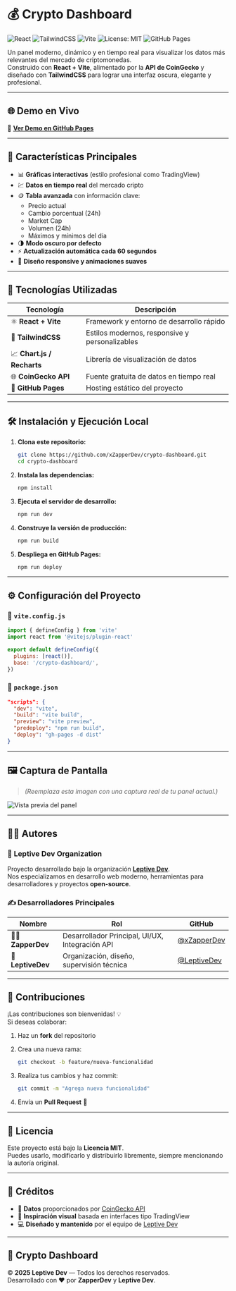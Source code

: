 # 💰 Crypto Dashboard

![React](https://img.shields.io/badge/React-20232A?style=for-the-badge&logo=react&logoColor=61DAFB)
![TailwindCSS](https://img.shields.io/badge/TailwindCSS-0F172A?style=for-the-badge&logo=tailwindcss&logoColor=38BDF8)
![Vite](https://img.shields.io/badge/Vite-646CFF?style=for-the-badge&logo=vite&logoColor=FFD62E)
![License: MIT](https://img.shields.io/badge/License-MIT-yellow.svg?style=for-the-badge)
![GitHub Pages](https://img.shields.io/badge/Deployed-GitHub_Pages-181717?style=for-the-badge&logo=github)

Un panel moderno, dinámico y en tiempo real para visualizar los datos más relevantes del mercado de criptomonedas.  
Construido con **React + Vite**, alimentado por la **API de CoinGecko** y diseñado con **TailwindCSS** para lograr una interfaz oscura, elegante y profesional.

---

## 🌐 Demo en Vivo

🔗 **[Ver Demo en GitHub Pages](https://xzapperdev.github.io/crypto-dashboard)**

---

## 🧠 Características Principales

- 📊 **Gráficas interactivas** (estilo profesional como TradingView)
- 💹 **Datos en tiempo real** del mercado cripto
- 🪙 **Tabla avanzada** con información clave:
  - Precio actual  
  - Cambio porcentual (24h)  
  - Market Cap  
  - Volumen (24h)  
  - Máximos y mínimos del día
- 🌗 **Modo oscuro por defecto**
- ⚡ **Actualización automática cada 60 segundos**
- 💎 **Diseño responsive y animaciones suaves**

---

## 🧰 Tecnologías Utilizadas

| Tecnología | Descripción |
|-------------|-------------|
| ⚛️ **React + Vite** | Framework y entorno de desarrollo rápido |
| 🎨 **TailwindCSS** | Estilos modernos, responsive y personalizables |
| 📈 **Chart.js / Recharts** | Librería de visualización de datos |
| 🌐 **CoinGecko API** | Fuente gratuita de datos en tiempo real |
| 🚀 **GitHub Pages** | Hosting estático del proyecto |

---

## 🛠️ Instalación y Ejecución Local

1. **Clona este repositorio:**

   ```bash
   git clone https://github.com/xZapperDev/crypto-dashboard.git
   cd crypto-dashboard
   ```

2. **Instala las dependencias:**

   ```bash
   npm install
   ```

3. **Ejecuta el servidor de desarrollo:**

   ```bash
   npm run dev
   ```

4. **Construye la versión de producción:**

   ```bash
   npm run build
   ```

5. **Despliega en GitHub Pages:**

   ```bash
   npm run deploy
   ```

---

## ⚙️ Configuración del Proyecto

### 📄 `vite.config.js`

```js
import { defineConfig } from 'vite'
import react from '@vitejs/plugin-react'

export default defineConfig({
  plugins: [react()],
  base: '/crypto-dashboard/',
})
```

### 📄 `package.json`

```json
"scripts": {
  "dev": "vite",
  "build": "vite build",
  "preview": "vite preview",
  "predeploy": "npm run build",
  "deploy": "gh-pages -d dist"
}
```

---

## 🖼️ Captura de Pantalla

> *(Reemplaza esta imagen con una captura real de tu panel actual.)*

![Vista previa del panel](https://raw.githubusercontent.com/xZapperDev/crypto-dashboard/main/public/preview.png)

---

## 👨‍💻 Autores

### 🧩 **Leptive Dev Organization**

Proyecto desarrollado bajo la organización **[Leptive Dev](https://github.com/LeptiveDev)**.  
Nos especializamos en desarrollo web moderno, herramientas para desarrolladores y proyectos **open-source**.

### ✍️ Desarrolladores Principales

| Nombre | Rol | GitHub |
|---------|-----|--------|
| 🧑‍🚀 **ZapperDev** | Desarrollador Principal, UI/UX, Integración API | [@xZapperDev](https://github.com/xZapperDev) |
| 🧠 **LeptiveDev** | Organización, diseño, supervisión técnica | [@LeptiveDev](https://github.com/LeptiveDev) |

---

## 🤝 Contribuciones

¡Las contribuciones son bienvenidas! 💡  
Si deseas colaborar:

1. Haz un **fork** del repositorio  
2. Crea una nueva rama:  

   ```bash
   git checkout -b feature/nueva-funcionalidad
   ```

3. Realiza tus cambios y haz commit:  

   ```bash
   git commit -m "Agrega nueva funcionalidad"
   ```

4. Envía un **Pull Request** 🚀

---

## 📜 Licencia

Este proyecto está bajo la **Licencia MIT**.  
Puedes usarlo, modificarlo y distribuirlo libremente, siempre mencionando la autoría original.

---

## 💼 Créditos

- 📡 **Datos** proporcionados por [CoinGecko API](https://www.coingecko.com/en/api)  
- 🧠 **Inspiración visual** basada en interfaces tipo TradingView  
- 💻 **Diseñado y mantenido** por el equipo de [Leptive Dev](https://github.com/LeptiveDev)

---

## 🚀 Crypto Dashboard

© **2025 Leptive Dev** — Todos los derechos reservados.  
Desarrollado con ❤️ por **ZapperDev** y **Leptive Dev**.
